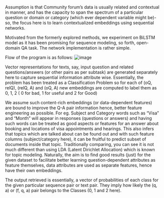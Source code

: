 Assumption is that Community forum’s data is usually related and contextual in manner, and has the capacity to span the spectrum of a particular question or domain or category (which ever dependent variable might be)- so, the focus here is to learn contextualized embeddings using sequential networks. 

Motivated from the formerly explored methods, we experiment on BiLSTM model as it has been promising for sequence modeling, so forth, open-domain QA task. The network implementation is rather simple. 

Flow of the program is as follows:
![image](https://user-images.githubusercontent.com/48856742/136375830-e023930c-e3de-4dd7-a257-c9c46749fc60.png)



Vector representations for texts, say, input question and related questions/answers (or other pairs as per subtask) are generated separately here to capture sequential information attribute wise. Essentially, the problem has been treated as a Classification Problem so for each of (oQ, relQ), (relQ, A) and (oQ, A) new embeddings are computed to label them as 0, 1, 2 ( 0 for bad, 1 for useful and 2 for Good) 

We assume such content-rich embeddings (or data-dependent features) are bound to improve the Q-A pair information hence, better feature engineering as possible. For eg. Subject and Category words such as “Visa” and “Month” will appear in responses (questions or answers) and having such words can be treated as good aspects or features for an answer about booking and locations of visa appointments and hearings. This also infers that topics which are talked about can be found out and with such feature columns (subject/category here), it can be fruitful to predict subset of documents inside that topic. Traditionally comparing, you can see it is not much different than using LDA (Latent Dirichlet Allocation) which is known for topic modeling. Naturally, the aim is to find good results (just) for the given dataset to facilitate better learning question-dependent attributes as feature themselves, data attributes are used as separate features, hence have their own embeddings. 


The output retrieved is essentially, a vector of probabilities of each class for the given particular sequence pair or text pair. They imply how likely the (q, a) or (f, q, a) pair belongs to the Classes (0, 1 and 2 here). 
